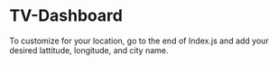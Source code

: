 # TV-Dashboard
To customize for your location, go to the end of Index.js and add your desired lattitude, longitude, and city name.
